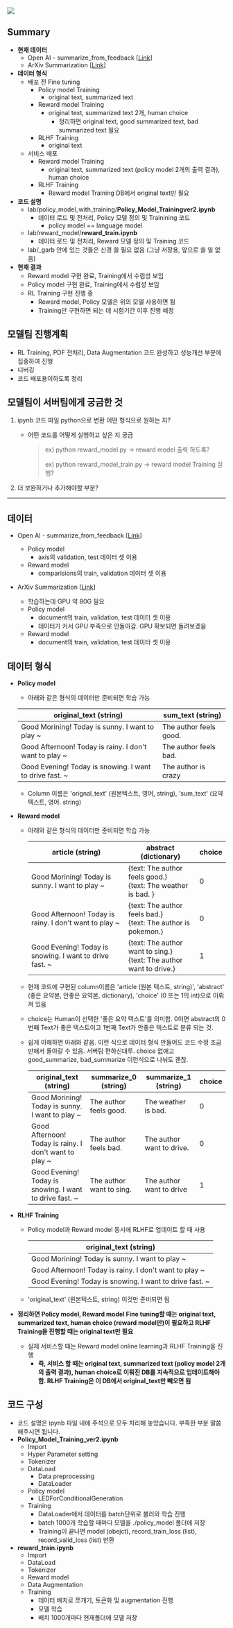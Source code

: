 <img src='./raccoon.jpg'>

## Summary

- **현재 데이터**
  - Open AI - summarize_from_feedback [[Link](https://huggingface.co/datasets/openai/summarize_from_feedback)]
  - ArXiv Summarization [[Link](https://huggingface.co/datasets/ccdv/arxiv-summarization)]
- **데이터 형식** 
  - 배포 전 Fine tuning
    - Policy model Training
      - original text, summarized text
    - Reward model Training
      - original text, summarized text 2개, human choice 
        - 정리하면 original text, good summarized text, bad summarized text 필요 
    - RLHF Training
      - original text
  - 서비스 배포 
    - Reward model Training 
      -  original text, summarized text (policy model 2개의 출력 결과), human choice
    - RLHF Training
      - Reward model Training DB에서 original text만 필요 
- **코드 설명** 
  - lab/policy_model_with_training/**Policy_Model_Trainingver2.ipynb**
    - 데이터 로드 및 전처리, Policy 모델 정의 및 Trainining 코드
      - policy model == language model 
  - lab/reward_model/**reward_train.ipynb**
    - 데이터 로드 및 전처리, Reward 모델 정의 및 Training 코드
  - lab/_garb 안에 있는 것들은 신경 쓸 필요 없음 (그냥 저장용, 앞으로 쓸 일 없음)
- **현재 결과**
  - Reward model 구현 완료, Training에서 수렴성 보임 
  - Policy model 구현 완료, Training에서 수렴성 보임
  - RL Training 구현 진행 중 
    - Reward model, Policy 모델은 위의 모델 사용하면 됨 
    - Training만 구현하면 되는 데 시험기간 이후 진행 예정 



## 모델팀 진행계획

- RL Training, PDF 전처리, Data Augmentation 코드 완성하고 성능개선 부분에 집중하여 진행 
- 디버깅 
- 코드 배포용이하도록 정리 



## 모델팀이 서버팀에게 궁금한 것

1. ipynb 코드 파일 python으로 변환 어떤 형식으로 원하는 지?

   - 어떤 코드를 어떻게 실행하고 싶은 지 궁금

     > ex) python reward_model.py  -> reward model 출력 하도록?
     >
     > ex) python reward_model_train.py -> reward model Training 실행? 

2. 더 보완하거나 추가해야할 부분? 



----

## 데이터

- Open AI - summarize_from_feedback [[Link](https://huggingface.co/datasets/openai/summarize_from_feedback)]
  - Policy model
    - axis의 validation, test 데이터 셋 이용
  - Reward model 
    - comparisions의 train, validation 데이터 셋 이용

- ArXiv Summarization [[Link](https://huggingface.co/datasets/ccdv/arxiv-summarization)]
  - 학습하는데 GPU 약 80G 필요
  - Policy model
    - document의 train, validation, test 데이터 셋 이용 
    - 데이터가 커서 GPU 부족으로 안돌아감. GPU 확보되면 돌려보겠음
  - Reward model
    - document의 train, validation, test 데이터 셋 이용 



## 데이터 형식

- **Policy model** 

  - 아래와 같은 형식의 데이터만 준비되면 학습 가능  

  | original_text (string)                                  | sum_text (string)      |
  | ------------------------------------------------------- | ---------------------- |
  | Good Morining! Today is sunny. I want to play ~         | The author feels good. |
  | Good Afternoon! Today is rainy. I don't want to play ~  | The author feels bad.  |
  | Good Evening! Today is snowing. I want to drive fast. ~ | The author is crazy    |

  - Column 이름은 'orignal_text' (원본텍스트, 영어, string), 'sum_text' (요약텍스트, 영어. string)

- **Reward model**

  - 아래와 같은  형식의 데이터만 준비되면 학습 가능 

    | article (string)                                        | abstract  (dictionary)                                       | choice |
    | ------------------------------------------------------- | ------------------------------------------------------------ | ------ |
    | Good Morining! Today is sunny. I want to play ~         | {text: The author feels good.}<br />{text: The weather is bad. } | 0      |
    | Good Afternoon! Today is rainy. I don't want to play ~  | {text: The author feels bad.} <br />{text: The author is pokemon.} | 0      |
    | Good Evening! Today is snowing. I want to drive fast. ~ | {text: The author want to sing.}<br />{text: The author want to drive.} | 1      |

  - 현재 코드에 구현된 column이름은 'article (원본 텍스트, string)', 'abstract' (좋은 요약본, 안좋은 요약본, dictionary), 'choice' (0 또는 1의 int)으로 이뤄져 있음

  - choice는 Human이 선택한 '좋은 요약 텍스트'를  의미함. 0이면 abstract의 0번째 Text가 좋은 텍스트이고 1번째 Text가 안좋은 텍스트로 분류 되는 것. 

  - 쉽게 이해하면 아래와 같음. 이런 식으로 데이터 형식 만들어도 코드 수정 조금만해서 돌아갈 수 있음. 서버팀 편하신대루. choice 없애고 good_summarize, bad_summarize 이런식으로 나눠도 괜찮.

    | original_text (string)                                  | summarize_0  (string)    | summarize_1 (string)      | choice |
    | ------------------------------------------------------- | ------------------------ | ------------------------- | ------ |
    | Good Morining! Today is sunny. I want to play ~         | The author feels good.   | The weather is bad.       | 0      |
    | Good Afternoon! Today is rainy. I don't want to play ~  | The author feels bad.    | The author want to drive. | 0      |
    | Good Evening! Today is snowing. I want to drive fast. ~ | The author want to sing. | The author want to drive  | 1      |

- **RLHF Training**

  - Policy model과 Reward model 동시에 RLHF로 업데이트 할 때 사용 

    | original_text (string)                                  |
    | ------------------------------------------------------- |
    | Good Morining! Today is sunny. I want to play ~         |
    | Good Afternoon! Today is rainy. I don't want to play ~  |
    | Good Evening! Today is snowing. I want to drive fast. ~ |

  - 'original_text' (원본텍스트, string) 이것만 준비되면 됨

- **정리하면 Policy model, Reward model Fine tuning할 때는 original text, summarized text, human choice (reward model만)이 필요하고 RLHF Training을 진행할 때는 original text만 필요**

  - 실제 서비스할 때는 Reward model online learning과 RLHF Training을 진행
    - **즉, 서비스 할 때는 original text, summarized text (policy model 2개의 출력 결과), human choice로 이뤄진 DB를 지속적으로 업데이트해야함. RLHF Training은 이 DB에서 original_text만 빼오면 됨** 



## 코드 구성

- 코드 설명은 ipynb 파일 내에 주석으로 모두 처리해 놓았습니다. 부족한 부분 말씀해주시면 됩니다.
- **Policy_Model_Training_ver2.ipynb**
  - Import
  - Hyper Parameter setting
  - Tokenizer
  - DataLoad
    - Data preprocessing
    - DataLoader
  - Policy model
    - LEDForConditionalGeneration
  - Training
    - DataLoader에서 데이터를 batch단위로 불러와 학습 진행 
    - batch 1000개 학습할 때마다 모델을 ./policy_model 폴더에 저장
    - Training이 끝나면 model (obejct), record_train_loss (list), record_valid_loss (list) 반환
- **reward_train.ipynb**
  - Import
  - DataLoad
  - Tokenizer
  - Reward model
  - Data Augmentation
  - Training
    - 데이터 배치로 쪼개기, 토큰화 및 augmentation 진행 
    - 모델 학습
    - 배치 1000개마다 현재폴더에 모델 저장
